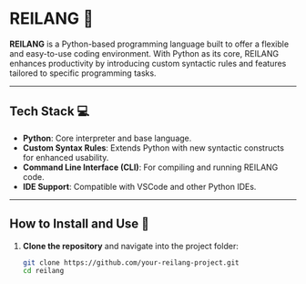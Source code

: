 # REILANG 🐍

**REILANG** is a Python-based programming language built to offer a flexible and easy-to-use coding environment. With Python as its core, REILANG enhances productivity by introducing custom syntactic rules and features tailored to specific programming tasks.

---

## Tech Stack 💻  
- **Python**: Core interpreter and base language.  
- **Custom Syntax Rules**: Extends Python with new syntactic constructs for enhanced usability.  
- **Command Line Interface (CLI)**: For compiling and running REILANG code.  
- **IDE Support**: Compatible with VSCode and other Python IDEs.

---

## How to Install and Use 🔧  

1. **Clone the repository** and navigate into the project folder:  
   ```bash
   git clone https://github.com/your-reilang-project.git
   cd reilang
